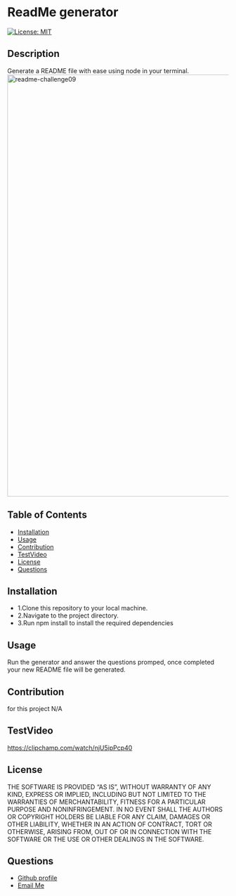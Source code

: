 # ReadMe generator
 
   [![License: MIT](https://img.shields.io/badge/License-MIT-yellow.svg)](https://opensource.org/licenses/MIT)

  ## Description
  
   Generate a README file with ease using node in your terminal.
   <img width="960" alt="readme-challenge09" src="https://github.com/jgalvez98/JEG-readmeGEN/assets/71774194/8c10b59d-fd45-4130-ba13-e7b52469ee8d">

  
  ## Table of Contents
  - [Installation](#installation)
  - [Usage](#usage)
  - [Contribution](#contribution)
  - [TestVideo](#testVideo)
  - [License](#license)
  - [Questions](#questions)
  
  ## Installation
  <ul>
<li>1.Clone this repository to your local machine.</li>
<li>2.Navigate to the project directory.</li>
<li>3.Run npm install to install the required dependencies</li>
</ul>

  ## Usage
  
  Run the generator and answer the questions promped, once completed your new README file will be generated.

  ## Contribution
  for this project N/A
  
  ## TestVideo

https://clipchamp.com/watch/njU5ipPcp40
  
  ## License
  
   THE SOFTWARE IS PROVIDED “AS IS”, WITHOUT WARRANTY OF ANY KIND, EXPRESS OR IMPLIED, INCLUDING BUT NOT LIMITED TO THE WARRANTIES OF MERCHANTABILITY, FITNESS FOR A PARTICULAR PURPOSE AND NONINFRINGEMENT. IN NO EVENT SHALL THE AUTHORS OR COPYRIGHT HOLDERS BE LIABLE FOR ANY CLAIM, DAMAGES OR OTHER LIABILITY, WHETHER IN AN ACTION OF CONTRACT, TORT OR OTHERWISE, ARISING FROM, OUT OF OR IN CONNECTION WITH THE SOFTWARE OR THE USE OR OTHER DEALINGS IN THE SOFTWARE.

  ## Questions
  <ul>
      <li> <a href="https://github.com/jgalvez98>Github Profile"> Github profile </a>  </li>
      <li> <a href="mailto:jgalvez98@gmail.com"> Email Me </a>  </li>
  </ul>
